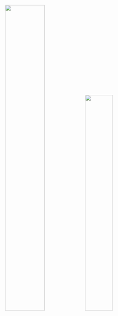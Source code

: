 <div align="center">
<p>
  <span style="min-width: 500px" ><img width="50%" src="https://github-readme-stats.vercel.app/api?username=walidhachki&theme=dark&show_icons=true" /></span>
  <span style="min-width: 500px" ><img width="42%" src="https://github-readme-stats.vercel.app/api/top-langs/?username=walidhachki&layout=compact&theme=dark" /></span>
</p>
